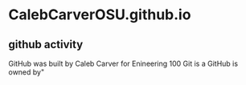 # CalebCarverOSU.github.io
## github activity
GitHub was built by Caleb Carver for Enineering 100 
Git is a 
GitHub is owned by"

